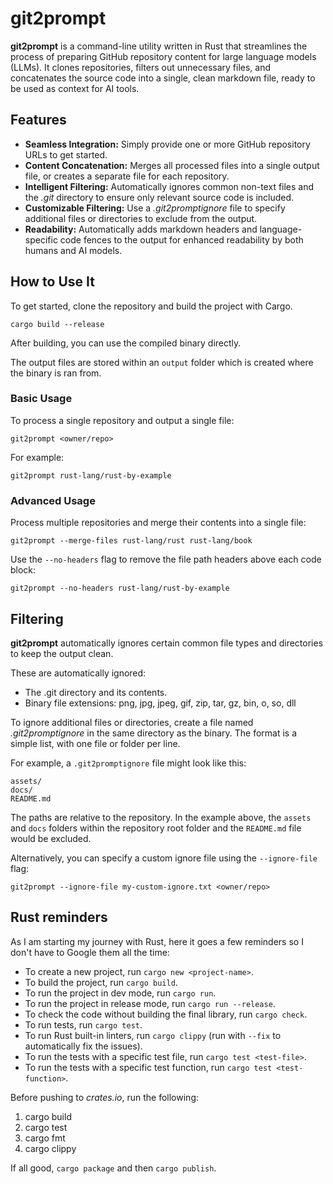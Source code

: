 # **git2prompt**

**git2prompt** is a command-line utility written in Rust that streamlines the process of preparing GitHub repository content for large language models (LLMs). It clones repositories, filters out unnecessary files, and concatenates the source code into a single, clean markdown file, ready to be used as context for AI tools.

## **Features**

- **Seamless Integration:** Simply provide one or more GitHub repository URLs to get started.  
- **Content Concatenation:** Merges all processed files into a single output file, or creates a separate file for each repository.  
- **Intelligent Filtering:** Automatically ignores common non-text files and the *.git* directory to ensure only relevant source code is included.  
- **Customizable Filtering:** Use a *.git2promptignore* file to specify additional files or directories to exclude from the output.  
- **Readability:** Automatically adds markdown headers and language-specific code fences to the output for enhanced readability by both humans and AI models.

## **How to Use It**

To get started, clone the repository and build the project with Cargo.

`cargo build --release`

After building, you can use the compiled binary directly.

The output files are stored within an `output` folder which is created where the binary is ran from.

### **Basic Usage**

To process a single repository and output a single file:

`git2prompt <owner/repo>`

For example:

`git2prompt rust-lang/rust-by-example`

### **Advanced Usage**

Process multiple repositories and merge their contents into a single file:

`git2prompt --merge-files rust-lang/rust rust-lang/book`

Use the `--no-headers` flag to remove the file path headers above each code block:

`git2prompt --no-headers rust-lang/rust-by-example`

## **Filtering**

**git2prompt** automatically ignores certain common file types and directories to keep the output clean.

These are automatically ignored:

- The .git directory and its contents.  
- Binary file extensions: png, jpg, jpeg, gif, zip, tar, gz, bin, o, so, dll

To ignore additional files or directories, create a file named *.git2promptignore* in the same directory as the binary. The format is a simple list, with one file or folder per line.

For example, a `.git2promptignore` file might look like this:

```
assets/
docs/  
README.md
```

The paths are relative to the repository. In the example above, the `assets` and `docs` folders within the repository root folder and the `README.md` file would be excluded.

Alternatively, you can specify a custom ignore file using the `--ignore-file` flag:

`git2prompt --ignore-file my-custom-ignore.txt <owner/repo>`

## Rust reminders

As I am starting my journey with Rust, here it goes a few reminders so I don't have to Google them all the time:

- To create a new project, run `cargo new <project-name>`.
- To build the project, run `cargo build`.
- To run the project in dev mode, run `cargo run`.
- To run the project in release mode, run `cargo run --release`.
- To check the code without building the final library, run `cargo check`.
- To run tests, run `cargo test`.
- To run Rust built-in linters, run `cargo clippy` (run with `--fix` to automatically fix the issues).
- To run the tests with a specific test file, run `cargo test <test-file>`.
- To run the tests with a specific test function, run `cargo test <test-function>`.

Before pushing to *crates.io*, run the following:

1. cargo build
2. cargo test
3. cargo fmt
4. cargo clippy

If all good, `cargo package` and then `cargo publish`.

